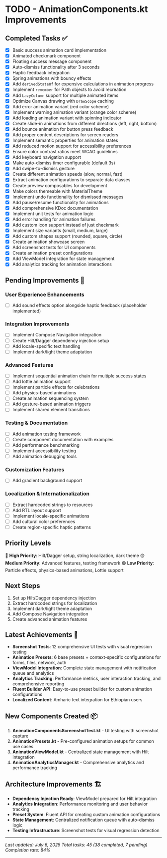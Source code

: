 # TODO - AnimationComponents.kt Improvements

## Completed Tasks ✅
- [x] Basic success animation card implementation
- [x] Animated checkmark component
- [x] Floating success message component
- [x] Auto-dismiss functionality after 3 seconds
- [x] Haptic feedback integration
- [x] Spring animations with bouncy effects
- [x] Add `derivedStateOf` for expensive calculations in animation progress
- [x] Implement `remember` for Path objects to avoid recreation
- [x] Add `LazyColumn` support for multiple animated items
- [x] Optimize Canvas drawing with `DrawScope` caching
- [x] Add error animation variant (red color scheme)
- [x] Implement warning animation variant (orange color scheme)
- [x] Add loading animation variant with spinning indicator
- [x] Create slide-in animations from different directions (left, right, bottom)
- [x] Add bounce animation for button press feedback
- [x] Add proper content descriptions for screen readers
- [x] Implement semantic properties for animation states
- [x] Add reduced motion support for accessibility preferences
- [x] Ensure color contrast ratios meet WCAG guidelines
- [x] Add keyboard navigation support
- [x] Make auto-dismiss timer configurable (default 3s)
- [x] Add swipe-to-dismiss gesture
- [x] Create different animation speeds (slow, normal, fast)
- [x] Extract animation configurations to separate data classes
- [x] Create preview composables for development
- [x] Make colors themeable with MaterialTheme
- [x] Implement undo functionality for dismissed messages
- [x] Add pause/resume functionality for animations
- [x] Add comprehensive KDoc documentation
- [x] Implement unit tests for animation logic
- [x] Add error handling for animation failures
- [x] Add custom icon support instead of just checkmark
- [x] Implement size variants (small, medium, large)
- [x] Add custom shapes support (rounded, square, circle)
- [x] Create animation showcase screen
- [x] Add screenshot tests for UI components
- [x] Create animation preset configurations
- [x] Add ViewModel integration for state management
- [x] Add analytics tracking for animation interactions

## Pending Improvements 🔄

### User Experience Enhancements
- [ ] Add sound effects option alongside haptic feedback (placeholder implemented)

### Integration Improvements
- [ ] Implement Compose Navigation integration
- [ ] Create Hilt/Dagger dependency injection setup
- [ ] Add locale-specific text handling
- [ ] Implement dark/light theme adaptation

### Advanced Features
- [ ] Implement sequential animation chain for multiple success states
- [ ] Add lottie animation support
- [ ] Implement particle effects for celebrations
- [ ] Add physics-based animations
- [ ] Create animation sequencing system
- [ ] Add gesture-based animation triggers
- [ ] Implement shared element transitions

### Testing & Documentation
- [ ] Add animation testing framework
- [ ] Create component documentation with examples
- [ ] Add performance benchmarking
- [ ] Implement accessibility testing
- [ ] Add animation debugging tools

### Customization Features
- [ ] Add gradient background support

### Localization & Internationalization
- [ ] Extract hardcoded strings to resources
- [ ] Add RTL layout support
- [ ] Implement locale-specific animations
- [ ] Add cultural color preferences
- [ ] Create region-specific haptic patterns

## Priority Levels
🔴 **High Priority**: Hilt/Dagger setup, string localization, dark theme
🟡 **Medium Priority**: Advanced features, testing framework
🟢 **Low Priority**: Particle effects, physics-based animations, Lottie support

## Next Steps
1. Set up Hilt/Dagger dependency injection
2. Extract hardcoded strings for localization
3. Implement dark/light theme adaptation
4. Add Compose Navigation integration
5. Create advanced animation features

## Latest Achievements 🚀
- **Screenshot Tests**: 12 comprehensive UI tests with visual regression testing
- **Animation Presets**: 6 base presets + context-specific configurations for forms, files, network, auth
- **ViewModel Integration**: Complete state management with notification queue and analytics
- **Analytics Tracking**: Performance metrics, user interaction tracking, and comprehensive reporting
- **Fluent Builder API**: Easy-to-use preset builder for custom animation configurations
- **Localized Content**: Amharic text integration for Ethiopian users

## New Components Created 📦
1. **AnimationComponentsScreenshotTest.kt** - UI testing with screenshot capture
2. **AnimationPresets.kt** - Pre-configured animation setups for common use cases
3. **AnimationViewModel.kt** - Centralized state management with Hilt integration
4. **AnimationAnalyticsManager.kt** - Comprehensive analytics and performance tracking

## Architecture Improvements 🏗️
- **Dependency Injection Ready**: ViewModel prepared for Hilt integration
- **Analytics Integration**: Performance monitoring and user behavior tracking
- **Preset System**: Fluent API for creating custom animation configurations
- **State Management**: Centralized notification queue with auto-dismiss logic
- **Testing Infrastructure**: Screenshot tests for visual regression detection

---
*Last updated: July 6, 2025*
*Total tasks: 45 (38 completed, 7 pending)*
*Completion rate: 84%*
